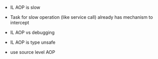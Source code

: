 
- IL AOP is slow
- Task for slow operation (like service call) already has mechanism to intercept
- IL AOP vs debugging
- IL AOP is type unsafe

- use source level AOP


